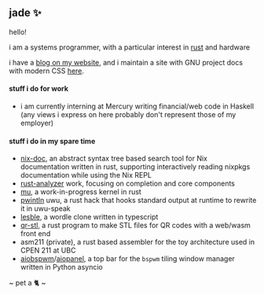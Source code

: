 ## jade ✨

hello!

i am a systems programmer, with a particular interest in
[rust](https://rust-lang.org) and hardware

i have a [blog on my website](https://jade.fyi), and i maintain a site with GNU
project docs with modern CSS [here](https://docs.jade.fyi).

#### stuff i do for work

- i am currently interning at Mercury writing financial/web code in Haskell
  (any views i express on here probably don't represent those of my employer)

#### stuff i do in my spare time

- [nix-doc](https://github.com/lf-/nix-doc), an abstract syntax tree based
  search tool for Nix documentation written in rust, supporting interactively
  reading nixpkgs documentation while using the Nix REPL
- [rust-analyzer](https://github.com/rust-analyzer/rust-analyzer) work,
  focusing on completion and core components
- [mu](https://github.com/lf-/mu), a work-in-progress kernel in rust
- [pwintln](https://gitub.com/lf-/pwintln) uwu, a rust hack that hooks
  standard output at runtime to rewrite it in uwu-speak
- [lesble](https://github.com/jades-projects/lesble), a wordle clone written in typescript
- [qr-stl](https://github.com/jades-projects/qr-stl),
  a rust program to make STL files for QR codes with a web/wasm front end
- asm211 (private), a rust based assembler for the toy architecture used in
  CPEN 211 at UBC
- [aiobspwm](https://github.com/lf-/aiobspwm)/[aiopanel](https://github.com/lf-/aiopanel),
  a top bar for the `bspwm` tiling window manager written in Python asyncio

~ pet a 🐈 ~
